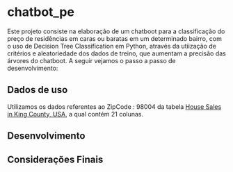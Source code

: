 # chatbot_pe


Este projeto consiste na elaboração de um chatboot para a classificação do preço de residências em caras ou baratas em um determinado bairro, com o uso de Decision Tree 
Classification em Python, através da utiização de critérios e aleatoriedade dos dados de treino,  que aumentam a precisão das árvores do chatboot. A seguir vejamos o passo a passo de desenvolvimento:

## Dados de uso

Utilizamos os dados referentes ao ZipCode : 98004 da tabela [House Sales in King County, USA](https://www.kaggle.com/harlfoxem/housesalesprediction), a qual contém 21 colunas.

## Desenvolvimento


## Considerações Finais 
